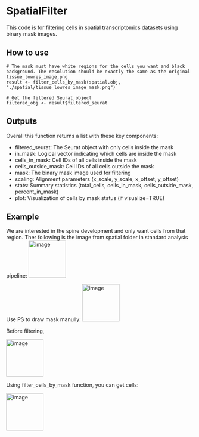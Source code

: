 # SpatialFilter


This code is for filtering cells in spatial transcriptomics datasets using binary mask images. 


## How to use

```
# The mask must have white regions for the cells you want and black background. The resolution should be exactly the same as the original tissue_lowres_image.png
result <- filter_cells_by_mask(spatial.obj, "./spatial/tissue_lowres_image_mask.png")

# Get the filtered Seurat object
filtered_obj <- result$filtered_seurat
```

## Outputs
Overall this function returns a list with these key components:

- filtered_seurat: The Seurat object with only cells inside the mask
- in_mask: Logical vector indicating which cells are inside the mask
- cells_in_mask: Cell IDs of all cells inside the mask
- cells_outside_mask: Cell IDs of all cells outside the mask
- mask: The binary mask image used for filtering
- scaling: Alignment parameters (x_scale, y_scale, x_offset, y_offset)
- stats: Summary statistics (total_cells, cells_in_mask, cells_outside_mask, percent_in_mask)
- plot: Visualization of cells by mask status (if visualize=TRUE)


## Example

We are interested in the spine development and only want cells from that region. Ther following is the image from spatial folder in standard analysis pipeline:
<img width="100" alt="image" src="https://github.com/user-attachments/assets/8dc91ab8-aae4-4063-a9b0-a7ed101d9897" />

Use PS to draw mask manully:
<img width="100" alt="image" src="https://github.com/user-attachments/assets/70e9ff08-d1fe-4e55-9e80-f308c7374ac5" />

Before filtering,

<img width="100" alt="image" src="https://github.com/user-attachments/assets/8d9a4999-e204-4780-b424-bcb04f6a9181" />


Using filter_cells_by_mask function, you can get cells:

<img width="100" alt="image" src="https://github.com/user-attachments/assets/6cc74841-010a-4273-97f0-713bfa9faa5c" />


